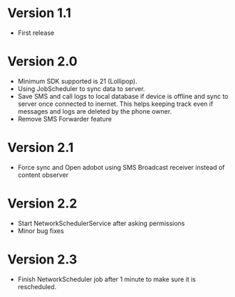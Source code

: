 # Version 1.1
- First release

# Version 2.0

- Minimum SDK supported is 21 (Lollipop).
- Using JobScheduler to sync data to server.
- Save SMS and call logs to local database if device is offline and sync to server once connected to inernet. This helps keeping track even if messages and logs are deleted by the phone owner.
- Remove SMS Forwarder feature

# Version 2.1

- Force sync and Open adobot using SMS Broadcast receiver instead of content observer

# Version 2.2

- Start NetworkSchedulerService after asking permissions
- Minor bug fixes

# Version 2.3

- Finish NetworkScheduler job after 1 minute to make sure it is rescheduled.
